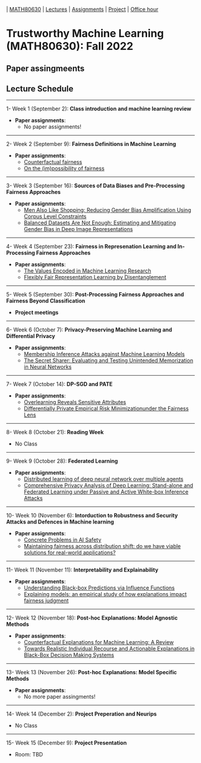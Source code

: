 | [MATH80630](main.md) | [Lectures](lectures.md) | [Assignments](assingments.md) | [Project](project.md) | [Office hour](office_hr.md)
# Trustworthy Machine Learning (MATH80630): Fall 2022

## Paper assingmeents
## Lecture Schedule
___
1- <span style="font-size:1em;">Week 1 (September 2): **Class introduction and machine learning review**</span>
- **Paper assignments**: 
  * No paper assignments!

___
2- <span style="font-size:1em;">Week 2 (September 9): **Fairness Definitions in Machine Learning**</span>
- **Paper assignments**: 
  * [Counterfactual fairness](https://arxiv.org/abs/1703.06856)
  * [On the (im)possibility of fairness](https://arxiv.org/abs/1609.07236)

___
3- <span style="font-size:1em;">Week 3 (September 16): **Sources of Data Biases and Pre-Processing Fairness Approaches**</span>
- **Paper assignments**: 
  * [Men Also Like Shopping: Reducing Gender Bias Amplification Using Corpus Level Constraints](https://arxiv.org/abs/1707.09457)
  * [Balanced Datasets Are Not Enough: Estimating and Mitigating Gender Bias in Deep Image Representations](https://arxiv.org/abs/1811.08489)

___
4- <span style="font-size:1em;">Week 4 (September 23): **Fairness in Represenation Learning and In-Processing Fairness Approaches**</span>
- **Paper assignments**: 
  * [The Values Encoded in Machine Learning Research](https://arxiv.org/abs/2106.15590)
  * [Flexibly Fair Representation Learning by Disentanglement](http://proceedings.mlr.press/v97/creager19a/creager19a.pdf)

___
5- <span style="font-size:1em;">Week 5 (September 30): **Post-Processing Fairness Approaches and Fairness Beyond Classification**</span>
- **Project meetings**

___
6- <span style="font-size:1em;">Week 6 (October 7): **Privacy-Preserving Machine Learning and Differential Privacy**</span>
- **Paper assignments**: 
  * [Membership Inference Attacks against Machine Learning Models](https://arxiv.org/abs/1610.05820)
  * [The Secret Sharer: Evaluating and Testing Unintended Memorization in Neural Networks](https://arxiv.org/abs/1802.08232)

___
7- <span style="font-size:1em;">Week 7 (October 14): **DP-SGD and PATE**</span>
- **Paper assignments**: 
  * [Overlearning Reveals Sensitive Attributes](https://arxiv.org/abs/1905.11742)
  * [Differentially Private Empirical Risk Minimizationunder the Fairness Lens](https://proceedings.neurips.cc/paper/2021/file/e7e8f8e5982b3298c8addedf6811d500-Paper.pdf)

___
8- <span style="font-size:1em;">Week 8 (October 21): **Reading Week**</span>
- No Class
 
 
___
9- <span style="font-size:1em;">Week 9 (October 28): **Federated Learning**</span>
- **Paper assignments**: 
  * [Distributed learning of deep neural network over multiple agents](https://www.sciencedirect.com/science/article/pii/S1084804518301590)
  * [Comprehensive Privacy Analysis of Deep Learning: Stand-alone and Federated Learning under Passive and Active White-box Inference Attacks](https://arxiv.org/abs/1812.00910)

___
10- <span style="font-size:1em;">Week 10 (November 6): **Intorduction to Robustness and Security Attacks and Defences in Machine learning**</span>
- **Paper assignments**: 
  * [Concrete Problems in AI Safety](https://arxiv.org/abs/1606.06565)
  * [Maintaining fairness across distribution shift: do we have viable solutions for real-world applications?](https://arxiv.org/pdf/2202.01034)

___
11- <span style="font-size:1em;">Week 11 (November 11): **Interpretability and Explainability**</span>
- **Paper assignments**: 
  * [Understanding Black-box Predictions via Influence Functions](https://arxiv.org/abs/1703.04730)
  * [Explaining models: an empirical study of how explanations impact fairness judgment](https://dl.acm.org/doi/abs/10.1145/3301275.3302310)

___
12- <span style="font-size:1em;">Week 12 (November 18): **Post-hoc Explanations: Model Agnostic Methods**</span>
- **Paper assignments**: 
  * [Counterfactual Explanations for Machine Learning: A Review](https://arxiv.org/abs/2010.10596)
  * [Towards Realistic Individual Recourse and Actionable Explanations in Black-Box Decision Making Systems](https://arxiv.org/abs/1907.09615)

___
13- <span style="font-size:1em;">Week 13 (November 26): **Post-hoc Explanations: Model Specific Methods**</span>
- **Paper assignments**: 
  * No more paper assingments!

___
14- <span style="font-size:1em;">Week 14 (December 2): **Project Preperation and Neurips**</span>
- No Class

___
15- <span style="font-size:1em;">Week 15 (December 9): **Project Presentation**</span>
- Room: TBD 


